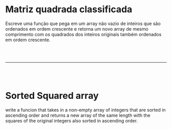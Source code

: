 # Matriz quadrada classificada

Escreve uma função que pega em um array não vazio de inteiros que são ordenados em ordem crescente e retorna um novo array de mesmo comprimento com os quadrados dos inteiros originais também ordenados em ordem crescente.

<br><br>

<hr>

<br><br>

# Sorted Squared array


write a funcion that takes in a non-empty array of integers that are sorted in ascending order and returns a new array of the same length with the squares of the original integers also sorted in ascending order.
